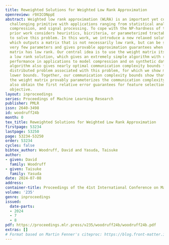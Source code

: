 ```yaml
---
title: Reweighted Solutions for Weighted Low Rank Approximation
openreview: r9XICONppE
abstract: Weighted low rank approximation (WLRA) is an important yet computationally
  challenging primitive with applications ranging from statistical analysis, model
  compression, and signal processing. To cope with the NP-hardness of this problem,
  prior work considers heuristics, bicriteria, or parameterized tractable algorithms
  to solve this problem. In this work, we introduce a new relaxed solution to WLRA
  which outputs a matrix that is not necessarily low rank, but can be stored using
  very few parameters and gives provable approximation guarantees when the weight
  matrix has low rank. Our central idea is to use the weight matrix itself to reweight
  a low rank solution, which gives an extremely simple algorithm with remarkable empirical
  performance in applications to model compression and on synthetic datasets. Our
  algorithm also gives nearly optimal communication complexity bounds for a natural
  distributed problem associated with this problem, for which we show matching communication
  lower bounds. Together, our communication complexity bounds show that the rank of
  the weight matrix provably parameterizes the communication complexity of WLRA. We
  also obtain the first relative error guarantees for feature selection with a weighted
  objective.
layout: inproceedings
series: Proceedings of Machine Learning Research
publisher: PMLR
issn: 2640-3498
id: woodruff24b
month: 0
tex_title: Reweighted Solutions for Weighted Low Rank Approximation
firstpage: 53234
lastpage: 53250
page: 53234-53250
order: 53234
cycles: false
bibtex_author: Woodruff, David and Yasuda, Taisuke
author:
- given: David
  family: Woodruff
- given: Taisuke
  family: Yasuda
date: 2024-07-08
address:
container-title: Proceedings of the 41st International Conference on Machine Learning
volume: '235'
genre: inproceedings
issued:
  date-parts:
  - 2024
  - 7
  - 8
pdf: https://proceedings.mlr.press/v235/woodruff24b/woodruff24b.pdf
extras: []
# Format based on Martin Fenner's citeproc: https://blog.front-matter.io/posts/citeproc-yaml-for-bibliographies/
---
```

